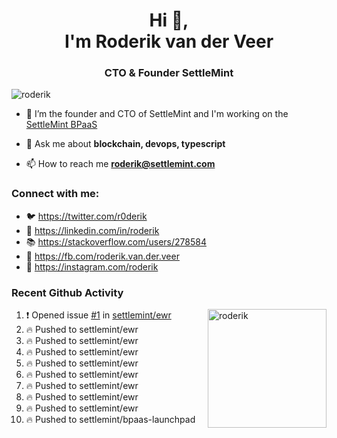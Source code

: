 <h1 align="center">Hi 👋,<br/> I'm Roderik van der Veer</h1>
<h3 align="center">CTO & Founder SettleMint</h3>

<p align="left"> <img src="https://komarev.com/ghpvc/?username=roderik" alt="roderik" /> </p>

- 🔭 I’m the founder and CTO of SettleMint and I'm working on the [SettleMint BPaaS](https://settlemint.com)

- 💬 Ask me about **blockchain, devops, typescript**

- 📫 How to reach me **roderik@settlemint.com**



### Connect with me:

- 🐦 https://twitter.com/r0derik
- 🏢 https://linkedin.com/in/roderik
- 📚 https://stackoverflow.com/users/278584
- 🙊 https://fb.com/roderik.van.der.veer
- 📸 https://instagram.com/roderik

### Recent Github Activity
<img src="https://github-readme-stats.vercel.app/api?username=roderik&show_icons=true&count_private=true" alt="roderik" align="right" height="190" />

<!--START_SECTION:activity-->
1. ❗️ Opened issue [#1](https://github.com/settlemint/ewr/issues/1) in [settlemint/ewr](https://github.com/settlemint/ewr)
2. 🔥 Pushed to settlemint/ewr
3. 🔥 Pushed to settlemint/ewr
4. 🔥 Pushed to settlemint/ewr
5. 🔥 Pushed to settlemint/ewr
6. 🔥 Pushed to settlemint/ewr
7. 🔥 Pushed to settlemint/ewr
8. 🔥 Pushed to settlemint/ewr
9. 🔥 Pushed to settlemint/ewr
10. 🔥 Pushed to settlemint/bpaas-launchpad
<!--END_SECTION:activity-->